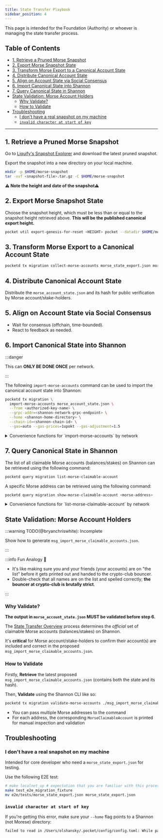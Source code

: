 ```yaml
---
title: State Transfer Playbook
sidebar_position: 4
---
```


This page is intended for the Foundation (Authority) or whoever is managing the state transfer process.

## Table of Contents <!-- omit in toc -->

- [1. Retrieve a Pruned Morse Snapshot](#1-retrieve-a-pruned-morse-snapshot)
- [2. Export Morse Snapshot State](#2-export-morse-snapshot-state)
- [3. Transform Morse Export to a Canonical Account State](#3-transform-morse-export-to-a-canonical-account-state)
- [4. Distribute Canonical Account State](#4-distribute-canonical-account-state)
- [5. Align on Account State via Social Consensus](#5-align-on-account-state-via-social-consensus)
- [6. Import Canonical State into Shannon](#6-import-canonical-state-into-shannon)
- [7. Query Canonical State in Shannon](#7-query-canonical-state-in-shannon)
- [State Validation: Morse Account Holders](#state-validation-morse-account-holders)
  - [Why Validate?](#why-validate)
  - [How to Validate](#how-to-validate)
- [Troubleshooting](#troubleshooting)
  - [I don't have a real snapshot on my machine](#i-dont-have-a-real-snapshot-on-my-machine)
  - [`invalid character at start of key`](#invalid-character-at-start-of-key)

---

## 1. Retrieve a Pruned Morse Snapshot

Go to [Liquify's Snapshot Explorer](https://pocket-snapshot-uk.liquify.com/#/pruned/) and download the latest pruned snapshot.

Export the snapshot into a new directory on your local machine.

```bash
mkdir -p $HOME/morse-snapshot
tar -xvf <snapshot-file>.tar.gz -C $HOME/morse-snapshot
```

**⚠️ Note the height and date of the snapshot⚠️**

## 2. Export Morse Snapshot State

Choose the snapshot height, which must be less than or equal to the snapshot height retrieved above. **This will be the published canonical export height.**

```bash
pocket util export-genesis-for-reset <HEIGHT> pocket --datadir $HOME/morse-snapshot > morse_state_export.json
```

## 3. Transform Morse Export to a Canonical Account State

```bash
pocketd tx migration collect-morse-accounts morse_state_export.json morse_account_state.json
```

## 4. Distribute Canonical Account State

Distribute the `morse_account_state.json` and its hash for public verification by Morse account/stake-holders.

## 5. Align on Account State via Social Consensus

- Wait for consensus (offchain, time-bounded).
- React to feedback as needed.

## 6. Import Canonical State into Shannon

:::danger

This can **ONLY BE DONE ONCE** per network.

:::

The following `import-morse-accounts` command can be used to import the canonical account state into Shannon:

```bash
pocketd tx migration \
  import-morse-accounts morse_account_state.json \
  --from <authorized-key-name> \
  --grpc-addr=<shannon-network-grpc-endpoint> \
  --home <shannon-home-directory> \
  --chain-id=<shannon-chain-id> \
  --gas=auto --gas-prices=1upokt --gas-adjustment=1.5
```

<details>
  <summary>Convenience functions for `import-morse-accounts` by network</summary>

```bash
# LocalNet
pocketd tx migration import-morse-accounts morse_account_state.json --from pnf --grpc-addr=localhost:9090 --home=./localnet/pocketd --chain-id=pocket --gas=auto --gas-prices=1upokt --gas-adjustment=1.5

# Alpha TestNet
pocketd tx migration import-morse-accounts morse_account_state.json --from <authorized-key-name> --grpc-addr=https://shannon-grove-grpc.alpha.poktroll.com --home=~/.pocket_prod --chain-id=pocket-alpha --gas=auto --gas-prices=1upokt --gas-adjustment=1.5

# Beta TestNet
pocketd tx migration import-morse-accounts morse_account_state.json --from <authorized-key-name> --grpc-addr=https://shannon-grove-grpc.beta.poktroll.com --home=~/.pocket_prod --chain-id=pocket-beta --gas=auto --gas-prices=1upokt --gas-adjustment=1.5

# MainNet
pocketd tx migration import-morse-accounts morse_account_state.json --from <authorized-key-name> --grpc-addr=https://shannon-grove-grpc.mainnet.poktroll.com --home=~/.pocket_prod --chain-id=pocket-mainnet --gas=auto --gas-prices=1upokt --gas-adjustment=1.5
```

</details>

## 7. Query Canonical State in Shannon

The list of all claimable Morse accounts (balances/stakes) on Shannon can be retrieved using the following command:

```bash
pocketd query migration list-morse-claimable-account
```

A specific Morse address can be retrieved using the following command:

```bash
pocketd query migration show-morse-claimable-account <morse-address>
```

<details>
  <summary>Convenience functions for `list-morse-claimable-account` by network</summary>

```bash
# LocalNet
pocketd query migration list-morse-claimable-account --node http://localhost:26657

# Alpha TestNet
pocketd query migration list-morse-claimable-account --node https://shannon-grove-rpc.alpha.poktroll.com

# Beta TestNet
pocketd query migration list-morse-claimable-account --node https://shannon-grove-rpc.beta.poktroll.com

# MainNet
pocketd query migration list-morse-claimable-account --node https://shannon-grove-rpc.mainnet.poktroll.com
```

</details>

## State Validation: Morse Account Holders

:::warning TODO(@bryanchriswhite): Incomplete

Show how to generate `msg_import_morse_claimable_accounts.json`.

:::

:::info Fun Analogy 👯

- It's like making sure you and your friends (your accounts) are on "the list" before it gets printed out and handed to the crypto-club bouncer.
- Double-check that all names are on the list and spelled correctly; **the bouncer at crypto-club is brutally strict**.

:::

### Why Validate?

**The output in `morse_account_state.json` MUST be validated before step 6.**

The [State Transfer Overview](3_state_transfer_overview.md) process determines the _official_ set of claimable Morse accounts (balances/stakes) on Shannon.

It's **critical** for Morse account/stake-holders to confirm their account(s) are included and correct in the proposed `msg_import_morse_claimable_accounts.json`.

### How to Validate

Firstly, **Retrieve** the latest proposed `msg_import_morse_claimable_accounts.json` (contains both the state and its hash).

Then, **Validate** using the Shannon CLI like so:

```bash
pocketd tx migration validate-morse-accounts ./msg_import_morse_claimable_accounts.json [morse_hex_address1, ...]
```

- You can pass multiple Morse addresses to the command
- For each address, the corresponding `MorseClaimableAccount` is printed for manual inspection and validation

## Troubleshooting

### I don't have a real snapshot on my machine

Intended for core developer who need a `morse_state_export.json` for testing.

Use the following E2E test:

```bash
# make localnet_up # expectation that you are familiar with this process
make test_e2e_migration_fixture
mv e2e/tests/morse_state_export.json morse_state_export.json
```

### `invalid character at start of key`

If you're getting this error, make sure your `--home` flag points to a Shannon (not Morese) directory:

```bash
failed to read in /Users/olshansky/.pocket/config/config.toml: While parsing config: toml: invalid character at start of key: {
```
